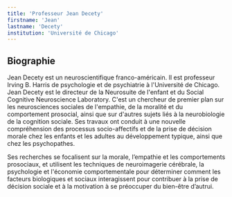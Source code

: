 ```yaml
---
title: 'Professeur Jean Decety'
firstname: 'Jean'
lastname: 'Decety'
institution: 'Université de Chicago'
---
```

## Biographie
Jean Decety est un neuroscientifique franco-américain. Il est professeur Irving B. Harris de psychologie et de psychiatrie à l'Université de Chicago. Jean Decety est le directeur de la Neurosuite de l'enfant et du Social Cognitive Neuroscience Laboratory. C'est un chercheur de premier plan sur les neurosciences sociales de l'empathie, de la moralité et du comportement prosocial, ainsi que sur d'autres sujets liés à la neurobiologie de la cognition sociale. Ses travaux ont conduit à une nouvelle compréhension des processus socio-affectifs et de la prise de décision morale chez les enfants et les adultes au développement typique, ainsi que chez les psychopathes.

Ses recherches se focalisent sur la morale, l’empathie et les comportements prosociaux, et utilisent les techniques de neuroimagerie cérébrale, la psychologie et l'économie comportementale pour déterminer comment les facteurs biologiques et sociaux interagissent pour contribuer à la prise de décision sociale et à la motivation à se préoccuper du bien-être d’autrui.

